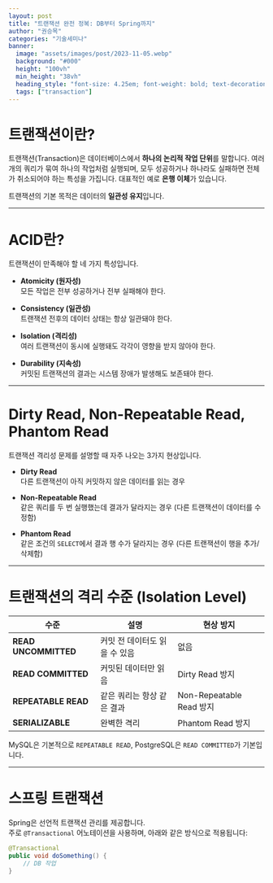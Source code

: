 ```yaml
---
layout: post  
title: "트랜잭션 완전 정복: DB부터 Spring까지"  
author: "권승목"  
categories: "기술세미나"  
banner:
  image: "assets/images/post/2023-11-05.webp"
  background: "#000"
  height: "100vh"
  min_height: "38vh"
  heading_style: "font-size: 4.25em; font-weight: bold; text-decoration: underline"
  tags: ["transaction"]
---
```


# 트랜잭션이란?

트랜잭션(Transaction)은 데이터베이스에서 **하나의 논리적 작업 단위**를 말합니다. 여러 개의 쿼리가 묶여 하나의 작업처럼 실행되며, 모두 성공하거나 하나라도 실패하면 전체가 취소되어야 하는 특성을 가집니다. 대표적인 예로 **은행 이체**가 있습니다.

트랜잭션의 기본 목적은 데이터의 **일관성 유지**입니다.

---

# ACID란?

트랜잭션이 만족해야 할 네 가지 특성입니다.

- **Atomicity (원자성)**  
  모든 작업은 전부 성공하거나 전부 실패해야 한다.

- **Consistency (일관성)**  
  트랜잭션 전후의 데이터 상태는 항상 일관돼야 한다.

- **Isolation (격리성)**  
  여러 트랜잭션이 동시에 실행돼도 각각이 영향을 받지 않아야 한다.

- **Durability (지속성)**  
  커밋된 트랜잭션의 결과는 시스템 장애가 발생해도 보존돼야 한다.

---

# Dirty Read, Non-Repeatable Read, Phantom Read

트랜잭션 격리성 문제를 설명할 때 자주 나오는 3가지 현상입니다.

- **Dirty Read**  
  다른 트랜잭션이 아직 커밋하지 않은 데이터를 읽는 경우

- **Non-Repeatable Read**  
  같은 쿼리를 두 번 실행했는데 결과가 달라지는 경우 (다른 트랜잭션이 데이터를 수정함)

- **Phantom Read**  
  같은 조건의 `SELECT`에서 결과 행 수가 달라지는 경우 (다른 트랜잭션이 행을 추가/삭제함)

---

# 트랜잭션의 격리 수준 (Isolation Level)

| 수준 | 설명 | 현상 방지 |
|------|------|------------|
| **READ UNCOMMITTED** | 커밋 전 데이터도 읽을 수 있음 | 없음 |
| **READ COMMITTED** | 커밋된 데이터만 읽음 | Dirty Read 방지 |
| **REPEATABLE READ** | 같은 쿼리는 항상 같은 결과 | Non-Repeatable Read 방지 |
| **SERIALIZABLE** | 완벽한 격리 | Phantom Read 방지 |

MySQL은 기본적으로 `REPEATABLE READ`, PostgreSQL은 `READ COMMITTED`가 기본입니다.

---

# 스프링 트랜잭션

Spring은 선언적 트랜잭션 관리를 제공합니다.  
주로 `@Transactional` 어노테이션을 사용하며, 아래와 같은 방식으로 적용됩니다:

```java
@Transactional
public void doSomething() {
    // DB 작업
}
